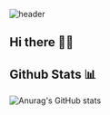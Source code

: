 ![header](https://capsule-render.vercel.app/api?type=waving&color=auto&height=200&section=header&text=Welcome%20to%20seungyeon's%20Github!%20&fontSize=30&fontColor=ffffff)


## Hi there 👋🏻

## Github Stats 📊
![Anurag's GitHub stats](https://github-readme-stats.vercel.app/api?username=sssseungk&show_icons=true&theme=swift)
